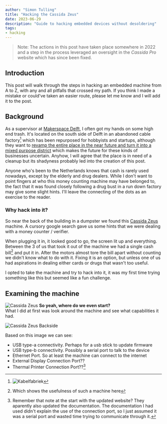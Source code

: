 ```yaml
---
author: "Simon Tulling"
title: "Hacking the Cassida Zeus"
date: 2023-06-29
description: "Guide to hacking embedded devices without desoldering"
tags: 
- hacking
---
```


> Note: The actions in this post have taken place somewhere in 2022 and a step in the process leveraged an oversight in the _Cassida Pro_ website which has since been fixed.

## Introduction
This post will walk through the steps in hacking an embedded machine from A to Z, with any and all pitfalls that crossed my path. If you think I made a mistake or could've taken an easier route, please let me know and I will add it to the post.

[^1]: ...or lack thereof

## Background
As a supervisor at [Makerspace Delft](https://www.makerspacedelft.nl/), I often got my hands on some high end trash. It's located on the south side of Delft in an abandoned cable factory[^2] which has been repurposed for hobbyists and startups, although they want to [revamp the entire place in the near future and turn it into a mixed purpose district](https://kabeldistrict.nl/) which makes the future for these kinds of businesses uncertain. Anyhow, I will agree that the place is in need of a cleanup but its shadyness probably led into the creation of this post.

Anyone who's been to the Netherlands knows that cash is rarely used nowadays, except by the elderly and drug dealers. While I don't want to point fingers at who this money counting machine may have belonged to, the fact that it was found closely following a drug bust in a run down factory may give some slight hints. I'll leave the connecting of the dots as an exercise to the reader. 

[^2]: ![Kabelfabriek](cassida/kabelfabriek.PNG)

### Why hack into it?

So near the back of the building in a dumpster we found this [Cassida Zeus](https://cassidapro.com/solutions/zeus/) machine. A cursory google search gave us some hints that we were dealing with a money counter / verifier.

When plugging it in, it looked good to go, the screen lit up and everything. Between the 3 of us that took it out of the machine we had a single cash bill[^3] and put it in. After the motors almost tore the bill apart without counting we didn't know what to do with it. Fixing it is an option, but unless one of us had aspirations in dealing either cards or drugs that wasn't too useful.

I opted to take the machine and try to hack into it, it was my first time trying something like this but seemed like a fun challenge.

[^3]: Which shows the usefulness of such a machine here

## Examining the machine
![Cassida Zeus](cassida/zeus.PNG)
**So yeah, where do we even start?**  
What I did at first was look around the machine and see what capabilities it had.

![Cassida Zeus Backside](cassida/backside.PNG)

Based on this image we can see:
- USB type-a connectivity. Perhaps for a usb stick to update firmware
- USB type-b connectivity. Possibly a serial port to talk to the device
- Ethernet Port. So at least the machine can connect to the internet
- External Display Connection Port??
- Thermal Printer Connection Port??[^4]

[^4]: Remember that note at the start with the updated website? They aparently also updated the documentation. The documentation I had used didn't explain the use of the connection port, so I just assumed it was a serial port and wasted time trying to communicate through it. 